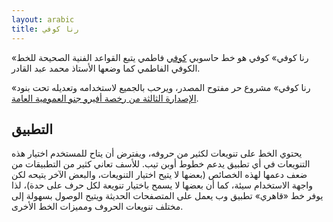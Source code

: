 ```yaml
---
layout: arabic
title: رنا كوفي
---
```


«رنا كوفي» كوفي هو خط حاسوبي [كوفي][1] فاطمي يتبع القواعد الفنية الصحيحة للخط الكوفي الفاطمي كما وضعها الأستاذ محمد عبد القادر.

«رنا كوفي» مشروع حر مفتوح المصدر، ويرحب بالجميع لاستخدامه وتعديله تحت بنود
[الإصدارة الثالثة من رخصة أفيرو جنو العمومية العامة][4].

التطبيق
-------

يحتوي الخط على تنويعات لكثير من حروفه، ويفترض أن يتاح للمستخدم اختيار هذه
التنويعات في أي تطبيق يدعم خطوط أوبن تيب. للأسف تعاني كثير من التطبيقات من ضعف
دعمها لهذه الخصائص (بعضها لا يتيح اختيار التنويعات، والبعض الآخر يتيحه لكن
واجهة الاستخدام سيئة، كما أن بعضها لا يسمح باختيار تنويعة لكل حرف على حدة)، لذا
يوفر خط «قاهري» تطبيق وب يعمل على المتصفحات الحديثة ويتيح الوصول بسهولة إلى
مختلف تنويعات الحروف ومميزات الخط الأخرى.


[1]: https://ar.wikipedia.org/wiki/خط_كوفي
[2]: https://ar.wikipedia.org/wiki/محمد_عبد_القادر_عبد_الله_(خطاط)
[3]: https://aliftype.com/rana-kufi/app/
[4]: https://github.com/aliftype/rana-kufi/blob/master/LICENSE
